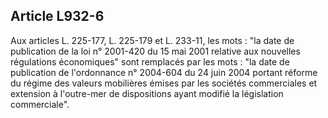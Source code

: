 Article L932-6
----
Aux articles L. 225-177, L. 225-179 et L. 233-11, les mots : "la date de
publication de la loi n° 2001-420 du 15 mai 2001 relative aux nouvelles
régulations économiques" sont remplacés par les mots : "la date de publication
de l'ordonnance n° 2004-604 du 24 juin 2004 portant réforme du régime des
valeurs mobilières émises par les sociétés commerciales et extension à
l'outre-mer de dispositions ayant modifié la législation commerciale".
